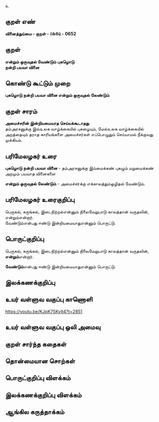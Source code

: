 உ

## குறள் எண் 

**வினைத்துய்மை - குறள் - ௦௬௫௨ - 0652**    

## குறள் 

**என்றும் ஒருவுதல் வேண்டும் புகழொடு  
நன்றி பயவா வினை**  

## கொண்டு கூட்டும் முறை

**புகழொடு நன்றி பயவா வினை என்றும் ஒருவுதல் லேண்டும்**  

## குறள் சாரம் 

**அமைச்சரின் இன்றியமையாத செய்யக்கூடாதது**  
தம்அரசனுக்கு இவ்உலக வாழ்க்கையில் புகழையும், மேல்உலக வாழ்க்கையில் அறத்தையும் தராத காரியங்களை அமைச்சர்கள் எப்பொழுதும் செய்யாமல் நீக்குவது முக்கியம்.  

## பரிமேலழகர் உரை

**புகழொடு நன்றி பயவா வினை** - தம்அரசனுக்கு இம்மைக்கண் புகழும் மறுமைக்கண் அறமும் பயவாத வினைகளை  

**என்றும் ஒருவுதல் லேண்டும்** - அமைச்சர்க்கு எக்காலத்தும்ஒழிதல் வேண்டும்.  

## பரிமேலழகர் உரைகுறிப்பு   

பெருகல், சுருங்கல், இடைநிற்றல்என்னும் நிலைவேறுபாடு காலத்தான் வருதலின், என்றும்என்றார்.  
வேண்டும்என்பது ஈண்டு இன்றியமையாதுஎன்னும் பொருட்டு.   

## பொருட்குறிப்பு 

பெருகல், சுருங்கல், இடைநிற்றல்என்னும் நிலைவேறுபாடு காலத்தான் வருதலின், **என்றும்**என்றார்.  

**வேண்டும்**என்பது ஈண்டு இன்றியமையாதுஎன்னும் பொருட்டு.     

## இலக்கணக்குறிப்பு  


## உயர் வள்ளுவ வகுப்பு காணொளி

https://youtu.be/KJpK75KyIt4?t=2851  

## உயர் வள்ளுவ வகுப்பு ஒலி அமைவு 

 
## குறள் சார்ந்த கதைகள் 


## தொன்மையான சொற்கள்


## பொருட்குறிப்பு விளக்கம்


## இலக்கணக்குறிப்பு விளக்கம்


## ஆங்கில கருத்தாக்கம் 


